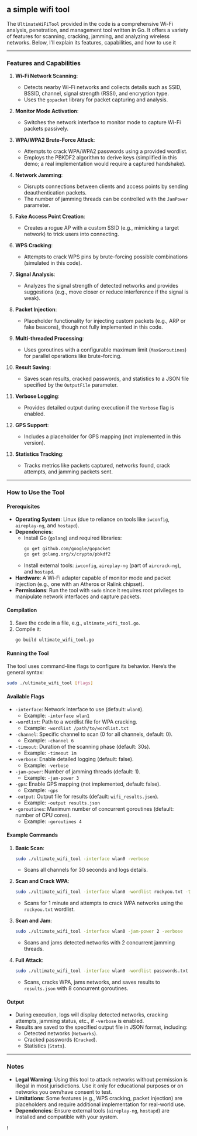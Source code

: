 ## a simple wifi tool

The `UltimateWiFiTool` provided in the code is a comprehensive Wi-Fi analysis, penetration, and management tool written in Go. It offers a variety of features for scanning, cracking, jamming, and analyzing wireless networks. Below, I’ll explain its features, capabilities, and how to use it 

---

### **Features and Capabilities**

1. **Wi-Fi Network Scanning**:
   - Detects nearby Wi-Fi networks and collects details such as SSID, BSSID, channel, signal strength (RSSI), and encryption type.
   - Uses the `gopacket` library for packet capturing and analysis.

2. **Monitor Mode Activation**:
   - Switches the network interface to monitor mode to capture Wi-Fi packets passively.

3. **WPA/WPA2 Brute-Force Attack**:
   - Attempts to crack WPA/WPA2 passwords using a provided wordlist.
   - Employs the PBKDF2 algorithm to derive keys (simplified in this demo; a real implementation would require a captured handshake).

4. **Network Jamming**:
   - Disrupts connections between clients and access points by sending deauthentication packets.
   - The number of jamming threads can be controlled with the `JamPower` parameter.

5. **Fake Access Point Creation**:
   - Creates a rogue AP with a custom SSID (e.g., mimicking a target network) to trick users into connecting.

6. **WPS Cracking**:
   - Attempts to crack WPS pins by brute-forcing possible combinations (simulated in this code).

7. **Signal Analysis**:
   - Analyzes the signal strength of detected networks and provides suggestions (e.g., move closer or reduce interference if the signal is weak).

8. **Packet Injection**:
   - Placeholder functionality for injecting custom packets (e.g., ARP or fake beacons), though not fully implemented in this code.

9. **Multi-threaded Processing**:
   - Uses goroutines with a configurable maximum limit (`MaxGoroutines`) for parallel operations like brute-forcing.

10. **Result Saving**:
    - Saves scan results, cracked passwords, and statistics to a JSON file specified by the `OutputFile` parameter.

11. **Verbose Logging**:
    - Provides detailed output during execution if the `Verbose` flag is enabled.

12. **GPS Support**:
    - Includes a placeholder for GPS mapping (not implemented in this version).

13. **Statistics Tracking**:
    - Tracks metrics like packets captured, networks found, crack attempts, and jamming packets sent.

---

### **How to Use the Tool**

#### **Prerequisites**
- **Operating System**: Linux (due to reliance on tools like `iwconfig`, `aireplay-ng`, and `hostapd`).
- **Dependencies**: 
  - Install Go (`golang`) and required libraries:
    ```bash
    go get github.com/google/gopacket
    go get golang.org/x/crypto/pbkdf2
    ```
  - Install external tools: `iwconfig`, `aireplay-ng` (part of `aircrack-ng`), and `hostapd`.
- **Hardware**: A Wi-Fi adapter capable of monitor mode and packet injection (e.g., one with an Atheros or Ralink chipset).
- **Permissions**: Run the tool with `sudo` since it requires root privileges to manipulate network interfaces and capture packets.

#### **Compilation**
1. Save the code in a file, e.g., `ultimate_wifi_tool.go`.
2. Compile it:
   ```bash
   go build ultimate_wifi_tool.go
   ```

#### **Running the Tool**
The tool uses command-line flags to configure its behavior. Here’s the general syntax:
```bash
sudo ./ultimate_wifi_tool [flags]
```

#### **Available Flags**
- `-interface`: Network interface to use (default: `wlan0`).
  - Example: `-interface wlan1`
- `-wordlist`: Path to a wordlist file for WPA cracking.
  - Example: `-wordlist /path/to/wordlist.txt`
- `-channel`: Specific channel to scan (0 for all channels, default: 0).
  - Example: `-channel 6`
- `-timeout`: Duration of the scanning phase (default: 30s).
  - Example: `-timeout 1m`
- `-verbose`: Enable detailed logging (default: false).
  - Example: `-verbose`
- `-jam-power`: Number of jamming threads (default: 1).
  - Example: `-jam-power 3`
- `-gps`: Enable GPS mapping (not implemented, default: false).
  - Example: `-gps`
- `-output`: Output file for results (default: `wifi_results.json`).
  - Example: `-output results.json`
- `-goroutines`: Maximum number of concurrent goroutines (default: number of CPU cores).
  - Example: `-goroutines 4`

#### **Example Commands**
1. **Basic Scan**:
   ```bash
   sudo ./ultimate_wifi_tool -interface wlan0 -verbose
   ```
   - Scans all channels for 30 seconds and logs details.

2. **Scan and Crack WPA**:
   ```bash
   sudo ./ultimate_wifi_tool -interface wlan0 -wordlist rockyou.txt -timeout 1m
   ```
   - Scans for 1 minute and attempts to crack WPA networks using the `rockyou.txt` wordlist.

3. **Scan and Jam**:
   ```bash
   sudo ./ultimate_wifi_tool -interface wlan0 -jam-power 2 -verbose
   ```
   - Scans and jams detected networks with 2 concurrent jamming threads.

4. **Full Attack**:
   ```bash
   sudo ./ultimate_wifi_tool -interface wlan0 -wordlist passwords.txt -jam-power 3 -output results.json -goroutines 8
   ```
   - Scans, cracks WPA, jams networks, and saves results to `results.json` with 8 concurrent goroutines.

#### **Output**
- During execution, logs will display detected networks, cracking attempts, jamming status, etc., if `-verbose` is enabled.
- Results are saved to the specified output file in JSON format, including:
  - Detected networks (`Networks`).
  - Cracked passwords (`Cracked`).
  - Statistics (`Stats`).

---

### **Notes**
- **Legal Warning**: Using this tool to attack networks without permission is illegal in most jurisdictions. Use it only for educational purposes or on networks you own/have consent to test.
- **Limitations**: Some features (e.g., WPS cracking, packet injection) are placeholders and require additional implementation for real-world use.
- **Dependencies**: Ensure external tools (`aireplay-ng`, `hostapd`) are installed and compatible with your system.

!
